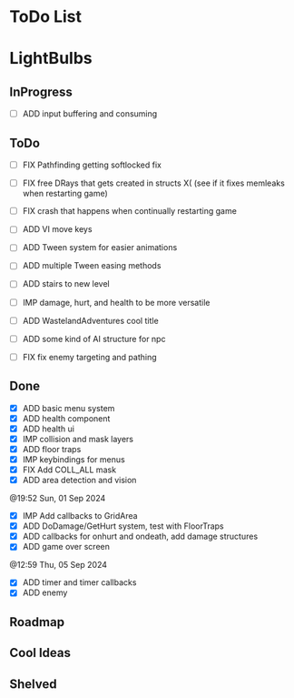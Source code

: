 # ToDo List

# LightBulbs

## InProgress
- [ ] ADD input buffering and consuming


## ToDo

- [ ] FIX Pathfinding getting softlocked fix 
- [ ] FIX free DRays that gets created in structs X( (see if it fixes memleaks
  when restarting game)
- [ ] FIX crash that happens when continually restarting game
- [ ] ADD VI move keys
- [ ] ADD Tween system for easier animations
- [ ] ADD multiple Tween easing methods
- [ ] ADD stairs to new level
- [ ] IMP damage, hurt, and health to be more versatile
- [ ] ADD WastelandAdventures cool title
- [ ] ADD some kind of AI structure for npc
- [ ] FIX fix enemy targeting and pathing



## Done

- [x] ADD basic menu system
- [x] ADD health component 
- [x] ADD health ui
- [x] IMP collision and mask layers
- [x] ADD floor traps 
- [x] IMP keybindings for menus
- [x] FIX Add COLL_ALL mask 
- [x] ADD area detection and vision

 @19:52 Sun, 01 Sep 2024

- [x] IMP Add callbacks to GridArea
- [x] ADD DoDamage/GetHurt system, test with FloorTraps
- [x] ADD callbacks for onhurt and ondeath, add damage structures
- [x] ADD game over screen

 @12:59 Thu, 05 Sep 2024

- [x] ADD timer and timer callbacks
- [x] ADD enemy

## Roadmap




## Cool Ideas




## Shelved


